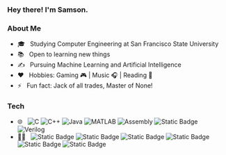 ### Hey there! I'm Samson.

### About Me
- 🎓 &nbsp; Studying Computer Engineering at San Francisco State University
- 📚 &nbsp; Open to learning new things
- ✍️ &nbsp; Pursuing Machine Learning and Artificial Intelligence
- ❤️ &nbsp; Hobbies: Gaming 🎮 | Music 🎧 | Reading 📖
- ⚡ &nbsp; Fun fact: Jack of all trades, Master of None!

### Tech
- 🌐 &nbsp;
  ![C](https://img.shields.io/badge/C-black?logo=c&logoColor=007ACC)
  ![C++](https://img.shields.io/badge/C%2B%2B-black?logo=cplusplus&logoColor=007ACC)
  ![Java](https://img.shields.io/badge/Java-black)
  ![MATLAB](https://img.shields.io/badge/MATLAB-black)
  ![Assembly](https://img.shields.io/badge/Assembly-black)
  ![Static Badge](https://img.shields.io/badge/Python-black?style=flat&logo=python&logoColor=green&color=black)
  ![Verilog](https://img.shields.io/badge/Verilog-black)
- 👨‍💻 &nbsp;
  ![Static Badge](https://img.shields.io/badge/Visual%20Studio%20Code-black?style=flat&logo=visualstudiocode&logoColor=blue&color=white)
  ![Static Badge](https://img.shields.io/badge/IntelliJ-black?style=flat&logo=intellijidea&logoColor=black&color=white)
  ![Static Badge](https://img.shields.io/badge/Jupyter%20Notebook-black?style=flat&logo=jupyter&color=white)
  ![Static Badge](https://img.shields.io/badge/RISC--V%20Assembler%20and%20Runtime%20Simulator-black?style=flat&logo=riscv&logoColor=blue&color=white)
  ![Static Badge](https://img.shields.io/badge/LTspice-black?style=flat&logo=ltspice&logoColor=darkred&color=white)
  ![Static Badge](https://img.shields.io/badge/Eagle-black?style=flat&logo=autodesk&logoColor=black&color=white)




<!--
**sahuang3/sahuang3** is a ✨ _special_ ✨ repository because its `README.md` (this file) appears on your GitHub profile.

Here are some ideas to get you started:

- 🔭 I’m currently working on ...
- 🌱 I’m currently learning ...
- 👯 I’m looking to collaborate on ...
- 🤔 I’m looking for help with ...
- 💬 Ask me about ...
- 📫 How to reach me: ...
- 😄 Pronouns: ...
- ⚡ Fun fact: ...
-->
